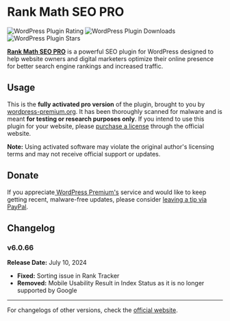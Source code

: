 # Rank Math SEO PRO

![WordPress Plugin Rating](https://img.shields.io/wordpress/plugin/rating/seo-by-rank-math) ![WordPress Plugin Downloads](https://img.shields.io/wordpress/plugin/dt/seo-by-rank-math) ![WordPress Plugin Stars](https://img.shields.io/wordpress/plugin/stars/seo-by-rank-math)

[**Rank Math SEO PRO**](https://rankmath.com/) is a powerful SEO plugin for WordPress designed to help website owners and digital marketers optimize their online presence for better search engine rankings and increased traffic.

## Usage

This is the **fully activated pro version** of the plugin, brought to you by [wordpress-premium.org](https://www.wordpress-premium.org). It has been thoroughly scanned for malware and is meant **for testing or research purposes only**. If you intend to use this plugin for your website, please [purchase a license](https://rankmath.com/offer/) through the official website.

**Note:** Using activated software may violate the original author's licensing terms and may not receive official support or updates. 

## Donate

If you appreciate[ WordPress Premium's](https://www.wordpress-premium.org/) service and would like to keep getting recent, malware-free updates, please consider [leaving a tip via PayPal](https://www.paypal.com/paypalme/thaikolja).

## Changelog

### v6.0.66

**Release Date:** July 10, 2024

- **Fixed:** Sorting issue in Rank Tracker
- **Removed:** Mobile Usability Result in Index Status as it is no longer supported by Google

---

For changelogs of other versions, check the [official website](https://rankmath.com/changelog/pro/).
